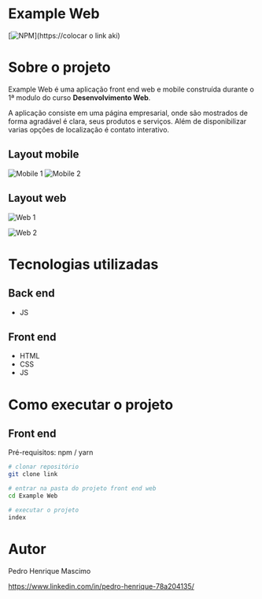 # Example Web
[![NPM](https://img.shields.io/npm/l/react)](https://colocar o link aki) 

# Sobre o projeto

<!-- link do projeto  -->

Example Web é uma aplicação front end web e mobile construída durante o 1ª modulo do curso **Desenvolvimento Web**.

A aplicação consiste em uma página empresarial, onde são mostrados de forma agradável é clara, seus produtos e serviços. Além de disponibilizar varias opções de localização é contato interativo.

## Layout mobile
![Mobile 1](link) ![Mobile 2](link)

## Layout web
![Web 1](link)

![Web 2](link)


# Tecnologias utilizadas
## Back end
- JS
## Front end
- HTML
- CSS
- JS

# Como executar o projeto

## Front end
Pré-requisitos: npm / yarn

```bash
# clonar repositório
git clone link

# entrar na pasta do projeto front end web
cd Example Web

# executar o projeto
index
```

# Autor

Pedro Henrique Mascimo

https://www.linkedin.com/in/pedro-henrique-78a204135/